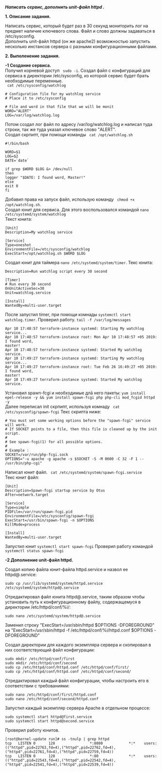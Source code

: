 ***Написать сервис, дополнить unit-файл httpd  .***

**1. Описание задания.**  

Написать сервис, который будет раз в 30 секунд мониторить лог на предмет наличие ключевого слова. Файл и слово должны задаваться в /etc/sysconfig.  
Дополнить unit-файл httpd (он же apache2) возможностью запустить несколько инстансов сервера с разными конфигурационными файлами.  

**2. Выполенение задания.**  

 **-1 Создание сервиса.**  
 Получил корневой доступ `` sudo -i``.
 Cоздал файл с конфигураций для сервиса в директории /etc/sysconfig, из которой сервис будет брать необходимые переменные.  
 `` cat /etc/sysconfig/watchlog``
 
 ```
# Configuration file for my watchlog service
# Place it to /etc/sysconfig

# File and word in that file that we will be monit
WORD="ALERT"
LOG=/var/log/watchlog.log
```
 Потом создал лог файл по адресу /var/log/watchlog.log и написал туда строки, так же туда указал ключевое слово "ALERT".  
 Создал скрпипт, при помощи команды `` cat /opt/watchlog.sh``
 ```
 #!/bin/bash

WORD=$1
LOG=$2
DATE=`date`

if grep $WORD $LOG &> /dev/null
then
logger "$DATE: I found word, Master!"
else
exit 0
fi
```
Добавил права на запуск файл, использую команду `` chmod +x /opt/watchlog.sh``.  
Создал юнит для сервиса. Для этого воспользовался командой ``nano /etc/systemd/system/watchlog``  
Текст юнита:
```
[Unit]
Description=My watchlog service

[Service]
Type=oneshot
EnvironmentFile=/etc/sysconfig/watchlog
ExecStart=/opt/watchlog.sh $WORD $LOG
```
Создал юнит для таймера ``nano /etc/systemd/system/timer``.
Текс юнита: 
```[Unit]
Description=Run watchlog script every 30 second

[Timer]
# Run every 30 second
OnUnitActiveSec=30
Unit=watchlog.service

[Install]
WantedBy=multi-user.target
```
После запустил timer, при помощи комнады ``systemctl start watchlog.timer``.
Проверил работу. ``tail -f /var/log/messages``  
```
Apr 10 17:48:57 terraform-instance systemd: Starting My watchlog service...
Apr 10 17:48:57 terraform-instance root: Mon Apr 10 17:48:57 +05 2019: I found word,
master!
Apr 10 17:48:57 terraform-instance systemd: Started My watchlog service.
Apr 10 17:49:27 terraform-instance systemd: Starting My watchlog service...
Apr 10 17:49:27 terraform-instance root: Tue Feb 26 16:49:27 +05 2019: I found word,
master!
Apr 10 17:49:27 terraform-instance systemd: Started My watchlog service.
```
Установил spawn-fcgi и необходимые длā него пакеты:
``yum install epel-release -y && yum install spawn-fcgi php php-cli mod_fcgid httpd -y``  
Далее переписал init скрпипт, используя комнаду `` cat /etc/sysconfig/spawn-fcgi``
Текс скрипта ниже:
```
# You must set some working options before the "spawn-fcgi" service will work.
# If SOCKET points to a file, then this file is cleaned up by the init script.
#
# See spawn-fcgi(1) for all possible options.
#
# Example :
SOCKET=/var/run/php-fcgi.sock
OPTIONS="-u apache -g apache -s $SOCKET -S -M 0600 -C 32 -F 1 -- /usr/bin/php-cgi"
```
Написал юнит файл. `` cat /etc/systemd/system/spawn-fcgi.service``  
Текс юнит файл:
```
[Unit]
Description=Spawn-fcgi startup service by Otus
After=network.target

[Service]
Type=simple
PIDFile=/var/run/spawn-fcgi.pid
EnvironmentFile=/etc/sysconfig/spawn-fcgi
ExecStart=/usr/bin/spawn-fcgi -n $OPTIONS
KillMode=process

[Install]
WantedBy=multi-user.target
```
Запустил юнит ``systemctl start spawn-fcgi``
Проверил работу командой ``systemctl status spawn-fcgi``

 **-2 Дополнение unit-файл httpd.**
 
Создал копию файла юнит-файла httpd.service и назвол ее httpd@.service:

```
sudo cp /usr/lib/systemd/system/httpd.service /etc/systemd/system/httpd@.service
```

Отредактировал файл юнита httpd@.service, таким образом чтобы установить путь к конфигурационному файлу, содержащемуся в директории /etc/httpd/conf/%i/:

```
sudo nano /etc/systemd/system/httpd@.service
```

Заменил строку "ExecStart=/usr/sbin/httpd $OPTIONS -DFOREGROUND" на "ExecStart=/usr/sbin/httpd -f /etc/httpd/conf/%i/httpd.conf $OPTIONS -DFOREGROUND"

Создал директории для каждого экземпляра сервера и скопировал в них соответствующий файл конфигурации:

```
sudo mkdir /etc/httpd/conf/first
sudo mkdir /etc/httpd/conf/second
sudo cp /etc/httpd/conf/httpd.conf /etc/httpd/conf/first/
sudo cp /etc/httpd/conf/httpd.conf /etc/httpd/conf/second/
```

Отредактировал каждый файл конфигурации, чтобы настроить его в соответствии с требованиями:

```
sudo nano /etc/httpd/conf/first/httpd.conf
sudo nano /etc/httpd/conf/second/httpd.conf
```

Запустил каждый экземпляр сервера Apache в отдельном процессе:

```
sudo systemctl start httpd@first.service
sudo systemctl start httpd@second.service
```
Проверил работу юнитов.

```
[root@kernel-update run]# ss -tnulp | grep httpd
tcp   LISTEN 0      128                *:8080            *:*    users:(("httpd",pid=22763,fd=4),("httpd",pid=22762,fd=4),("httpd",pid=22761,fd=4),("httpd",pid=22759,fd=4))
tcp   LISTEN 0      128                *:80              *:*    users:(("httpd",pid=22543,fd=4),("httpd",pid=22542,fd=4),("httpd",pid=22541,fd=4),("httpd",pid=22539,fd=4))
```

